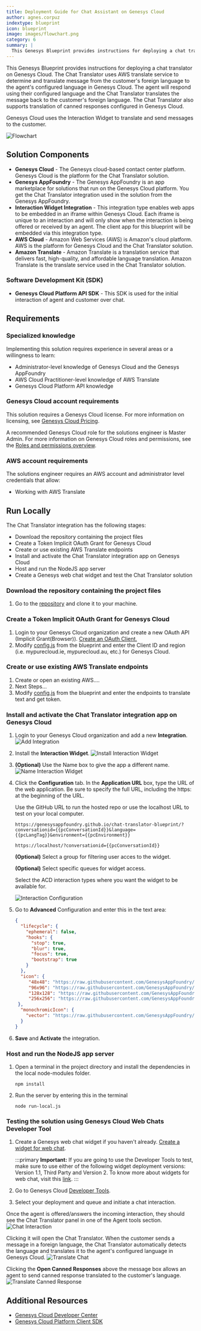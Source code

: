 ```yaml
---
title: Deployment Guide for Chat Assistant on Genesys Cloud
author: agnes.corpuz
indextype: blueprint
icon: blueprint
image: images/flowchart.png
category: 6
summary: |
  This Genesys Blueprint provides instructions for deploying a chat translator on Genesys Cloud. The Chat Translator uses AWS translate service to determine and translate message from the customer's foreign language to the agent's configured language in Genesys Cloud. The agent will respond using their configured language and the Chat Translator translates the message back to the customer's foreign language. The Chat Translator also supports translation of canned responses configured in Genesys Cloud.
---
```


This Genesys Blueprint provides instructions for deploying a chat translator on Genesys Cloud. The Chat Translator uses AWS translate service to determine and translate message from the customer's foreign language to the agent's configured language in Genesys Cloud. The agent will respond using their configured language and the Chat Translator translates the message back to the customer's foreign language. The Chat Translator also supports translation of canned responses configured in Genesys Cloud.

Genesys Cloud uses the Interaction Widget to translate and send messages to the customer.

![Flowchart](images/flowchart.png "Flowchart")

## Solution Components
* **Genesys Cloud** - The Genesys cloud-based contact center platform. Genesys Cloud is the platform for the Chat Translator solution.
* **Genesys AppFoundry** - The Genesys AppFoundry is an app marketplace for solutions that run on the Genesys Cloud platform. You get the Chat Translator integration used in the solution from the Genesys AppFoundry.
* **Interaction Widget Integration** - This integration type enables web apps to be embedded in an iframe within Genesys Cloud. Each iframe is unique to an interaction and will only show when the interaction is being offered or received by an agent. The client app for this blueprint will be embedded via this integration type.
* **AWS Cloud** - Amazon Web Services (AWS) is Amazon's cloud platform. AWS is the platform for Genesys Cloud and the Chat Translator solution.
* **Amazon Translate** - Amazon Translate is a translation service that delivers fast, high-quality, and affordable language translation. Amazon Translate is the translate service used in the Chat Translator solution.

### Software Development Kit (SDK)
* **Genesys Cloud Platform API SDK** - This SDK is used for the initial interaction of agent and customer over chat.

## Requirements

### Specialized knowledge
Implementing this solution requires experience in several areas or a willingness to learn:
* Administrator-level knowledge of Genesys Cloud and the Genesys AppFoundry
* AWS Cloud Practitioner-level knowledge of AWS Translate
* Genesys Cloud Platform API knowledge

### Genesys Cloud account requirements
This solution requires a Genesys Cloud license. For more information on licensing, see [Genesys Cloud Pricing](https://www.genesys.com/pricing "Opens the pricing article").

A recommended Genesys Cloud role for the solutions engineer is Master Admin. For more information on Genesys Cloud roles and permissions, see the [Roles and permissions overview](https://help.mypurecloud.com/?p=24360 "Opens the Roles and permissions overview article").

### AWS account requirements
The solutions engineer requires an AWS account and administrator level credentials that allow:
* Working with AWS Translate

## Run Locally

The Chat Translator integration has the following stages:
* Download the repository containing the project files
* Create a Token Implicit OAuth Grant for Genesys Cloud
* Create or use existing AWS Translate endpoints
* Install and activate the Chat Translator integration app on Genesys Cloud
* Host and run the NodeJS app server
* Create a Genesys web chat widget and test the Chat Translator solution

### Download the repository containing the project files

1. Go to the [repository](https://github.com/GenesysAppFoundry/chat-translator-blueprint) and clone it to your machine.

### Create a Token Implicit OAuth Grant for Genesys Cloud
1. Login to your Genesys Cloud organization and create a new OAuth API (Implicit Grant(Browser)). [Create an OAuth Client.](https://help.mypurecloud.com/articles/create-an-oauth-client/)
2. Modify [config.js](https://github.com/GenesysAppFoundry/chat-translator-blueprint/blob/main/docs/scripts/config.js) from the blueprint and enter the Client ID and region (i.e. mypurecloud.ie, mypurecloud.au, etc.) for Genesys Cloud.

### Create or use existing AWS Translate endpoints
1. Create or open an existing AWS....
2. Next Steps...
3. Modify [config.js](https://github.com/GenesysAppFoundry/chat-translator-blueprint/blob/main/docs/scripts/config.js) from the blueprint and enter the endpoints to translate text and get token.

### Install and activate the Chat Translator integration app on Genesys Cloud

1. Login to your Genesys Cloud organization and add a new **Integration**.
   ![Add Integration](images/add-integration.png "Add Integration")
   
2. Install the **Interaction Widget**.
   ![Install Interaction Widget](images/install-interaction-widget.png "Install Interaction Widget")

3. **(Optional)** Use the Name box to give the app a different name.
   ![Name Interaction Widget](images/name-interaction.png "Name Interaction Widget")
   
4. Click the **Configuration** tab. In the **Application URL** box, type the URL of the web application. Be sure to specify the full URL, including the https: at the beginning of the URL.
   
   Use the GitHub URL to run the hosted repo or use the localhost URL to test on your local computer.

   <pre class="language-nohighlight"><code class="language-nohighlight">https://genesysappfoundry.github.io/chat-translator-blueprint/?conversationid=&#123;&#123;pcConversationId&#125&#125;&language=&#123;&#123;pcLangTag&#125&#125;&environment=&#123;&#123;pcEnvironment&#125&#125;</code></pre>

   <pre class="language-nohighlight"><code class="language-nohighlight">https://localhost/?conversationid=&#123;&#123;pcConversationId&#125&#125;</code></pre>

   **(Optional)** Select a group for filtering user acces to the widget.

   **(Optional)** Select specific queues for widget access.

   Select the ACD interaction types where you want the widget to be available for.

   ![Interaction Configuration](images/interaction-config.png "Interaction Configuration")
   
5. Go to **Advanced** Configuration and enter this in the text area:

   ```json
   {
     "lifecycle": {
       "ephemeral": false,
       "hooks": {
         "stop": true,
         "blur": true,
         "focus": true,
         "bootstrap": true
       }
     },
     "icon": {
        "48x48": "https://raw.githubusercontent.com/GenesysAppFoundry/chat-translator-blueprint/main/docs/images/ear%2048x48.png",
        "96x96": "https://raw.githubusercontent.com/GenesysAppFoundry/chat-translator-blueprint/main/docs/images/ear%2096x96.png",
        "128x128": "https://raw.githubusercontent.com/GenesysAppFoundry/chat-translator-blueprint/main/docs/images/ear%20128x128.png",
        "256x256": "https://raw.githubusercontent.com/GenesysAppFoundry/chat-translator-blueprint/main/docs/images/ear%20256x256.png"
    },
     "monochromicIcon": {
       "vector": "https://raw.githubusercontent.com/GenesysAppFoundry/chat-translator-blueprint/main/docs/images/ear.svg"
     }
   }
   ```

6. **Save** and **Activate** the integration.

### Host and run the NodeJS app server
1. Open a terminal in the project directory and install the dependencies in the local node-modules folder.
   ```
   npm install
   ```
2. Run the server by entering this in the terminal
   ```
   node run-local.js
   ```

### Testing the solution using Genesys Cloud Web Chats Developer Tool

1. Create a Genesys web chat widget if you haven't already. [Create a widget for web chat](https://help.mypurecloud.com/?p=195772).
   
   :::primary
   **Important:** If you are going to use the Developer Tools to test, make sure to use either of the following widget deployment versions: Version 1.1, Third Party and	Version 2. To know more about widgets for web chat, visit this [link](https://help.mypurecloud.com/articles/about-widgets-for-web-chat/).
   :::

2. Go to Genesys Cloud [Developer Tools](https://developer.mypurecloud.com/developer-tools/#/webchat).
3. Select your deployment and queue and initiate a chat interaction.

Once the agent is offered/answers the incoming interaction, they should see the Chat Translator panel in one of the Agent tools section.
![Chat Interaction](images/chat-interaction.png "Chat Interaction")

Clicking it will open the Chat Translator. When the customer sends a message in a foreign language, the Chat Translator automatically detects the language and translates it to the agent's configured language in Genesys Cloud.
![Translate Chat](images/chat-translate.png "Translate Chat")

Clicking the **Open Canned Responses** above the message box allows an agent to send canned response translated to the customer's language.
![Translate Canned Response](images/translate-canned-response.png "Translate Canned Response")

## Additional Resources

- [Genesys Cloud Developer Center](https://developer.mypurecloud.com/)
- [Genesys Cloud Platform Client SDK](https://developer.mypurecloud.com/api/rest/client-libraries/)